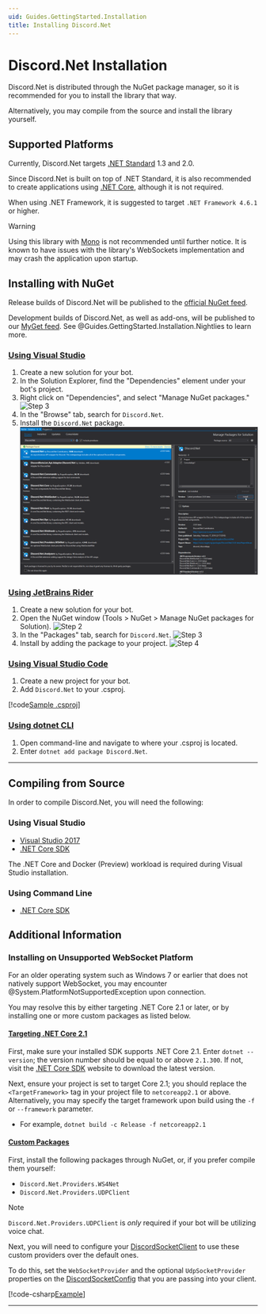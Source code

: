 ```yaml
---
uid: Guides.GettingStarted.Installation
title: Installing Discord.Net
---
```


# Discord.Net Installation

Discord.Net is distributed through the NuGet package manager, so it is
recommended for you to install the library that way.

Alternatively, you may compile from the source and install the library
yourself.

## Supported Platforms

Currently, Discord.Net targets [.NET Standard] 1.3 and 2.0.

Since Discord.Net is built on top of .NET Standard, it is also
recommended to create applications using [.NET Core],
although it is not required.

When using .NET Framework, it is suggested to
target `.NET Framework 4.6.1` or higher.

> [!WARNING]
> Using this library with [Mono] is not recommended until further
> notice. It is known to have issues with the library's WebSockets
> implementation and may crash the application upon startup.

[Mono]: https://www.mono-project.com/
[.NET Standard]: https://docs.microsoft.com/en-us/dotnet/articles/standard/library
[.NET Core]: https://docs.microsoft.com/en-us/dotnet/articles/core/
[additional steps]: #installing-on-net-standard-11

## Installing with NuGet

Release builds of Discord.Net will be published to the
[official NuGet feed].

Development builds of Discord.Net, as well as add-ons, will be
published to our [MyGet feed]. See
@Guides.GettingStarted.Installation.Nightlies to learn more.

[official NuGet feed]: https://nuget.org
[MyGet feed]: https://www.myget.org/feed/Packages/discord-net

### [Using Visual Studio](#tab/vs-install)

1. Create a new solution for your bot.
2. In the Solution Explorer, find the "Dependencies" element under your
 bot's project.
3. Right click on "Dependencies", and select "Manage NuGet packages."
 ![Step 3](images/install-vs-deps.png)
4. In the "Browse" tab, search for `Discord.Net`.
5. Install the `Discord.Net` package.
 ![Step 5](images/install-vs-nuget.png)

### [Using JetBrains Rider](#tab/rider-install)

1. Create a new solution for your bot.
2. Open the NuGet window (Tools > NuGet > Manage NuGet packages for
 Solution).
![Step 2](images/install-rider-nuget-manager.png)
3. In the "Packages" tab, search for `Discord.Net`.
![Step 3](images/install-rider-search.png)
4. Install by adding the package to your project.
![Step 4](images/install-rider-add.png)

### [Using Visual Studio Code](#tab/vs-code)

1. Create a new project for your bot.
2. Add `Discord.Net` to your .csproj.

[!code[Sample .csproj](samples/project.xml)]

### [Using dotnet CLI](#tab/dotnet-cli)

1. Open command-line and navigate to where your .csproj is located.
2. Enter `dotnet add package Discord.Net`.

***

## Compiling from Source

In order to compile Discord.Net, you will need the following:

### Using Visual Studio

* [Visual Studio 2017](https://www.visualstudio.com/)
* [.NET Core SDK]

The .NET Core and Docker (Preview) workload is required during Visual
Studio installation.

### Using Command Line

* [.NET Core SDK]

## Additional Information

### Installing on Unsupported WebSocket Platform

For an older operating system such as Windows 7 or earlier that does
not natively support WebSocket, you may encounter
@System.PlatformNotSupportedException upon connection.

You may resolve this by either targeting .NET Core 2.1 or later, or
by installing one or more custom packages as listed below.

#### [Targeting .NET Core 2.1](#tab/core2-1)

First, make sure your installed SDK supports .NET Core 2.1.
Enter `dotnet --version`; the version number should be equal to or
above `2.1.300`. If not, visit the [.NET Core SDK] website to download
the latest version.

Next, ensure your project is set to target Core 2.1; you should replace
the `<TargetFramework>` tag in your project file to `netcoreapp2.1` or
above. Alternatively, you may specify the target framework upon build
using the `-f` or `--framework` parameter.

* For example, `dotnet build -c Release -f netcoreapp2.1`

#### [Custom Packages](#tab/custom-pkg)

First, install the following packages through NuGet, or, if you prefer
compile them yourself:

* `Discord.Net.Providers.WS4Net`
* `Discord.Net.Providers.UDPClient`

> [!NOTE]
> `Discord.Net.Providers.UDPClient` is _only_ required if your
> bot will be utilizing voice chat.

Next, you will need to configure your [DiscordSocketClient] to use
these custom providers over the default ones.

To do this, set the `WebSocketProvider` and the optional
`UdpSocketProvider` properties on the [DiscordSocketConfig] that you
are passing into your client.

[!code-csharp[Example](samples/netstd11.cs)]

[DiscordSocketClient]: xref:Discord.WebSocket.DiscordSocketClient
[DiscordSocketConfig]: xref:Discord.WebSocket.DiscordSocketConfig

***

[.NET Core SDK]: https://www.microsoft.com/net/download/